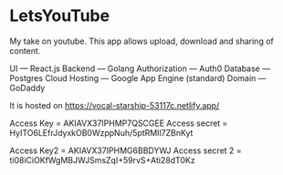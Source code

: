 # LetsYouTube
My take on youtube. This app allows upload, download and sharing of content.

UI — React.js
Backend — Golang
Authorization — Auth0
Database — Postgres
Cloud Hosting — Google App Engine (standard)
Domain — GoDaddy

It is hosted on https://vocal-starship-53117c.netlify.app/

Access Key = AKIAVX37IPHMP7QSCGEE
Access secret = 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

Access Key2 = AKIAVX37IPHMG6BBDYWJ
Access secret 2 = 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